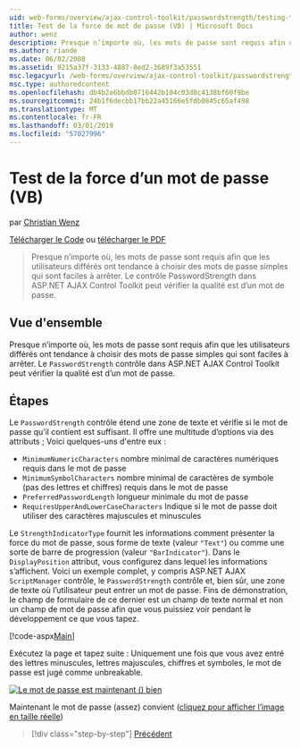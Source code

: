```yaml
---
uid: web-forms/overview/ajax-control-toolkit/passwordstrength/testing-the-strength-of-a-password-vb
title: Test de la force de mot de passe (VB) | Microsoft Docs
author: wenz
description: Presque n’importe où, les mots de passe sont requis afin que les utilisateurs différés ont tendance à choisir des mots de passe simples qui sont faciles à arrêter. Le contrôle PasswordStrength dans ASP. N....
ms.author: riande
ms.date: 06/02/2008
ms.assetid: 9215a37f-3133-4887-8ed2-3689f3a53551
msc.legacyurl: /web-forms/overview/ajax-control-toolkit/passwordstrength/testing-the-strength-of-a-password-vb
msc.type: authoredcontent
ms.openlocfilehash: db4b2a6bbdb0716442b104c03d0c4138bf60f9be
ms.sourcegitcommit: 24b1f6decbb17bb22a45166e5fdb0845c65af498
ms.translationtype: MT
ms.contentlocale: fr-FR
ms.lasthandoff: 03/01/2019
ms.locfileid: "57027996"
---
```

<a name="testing-the-strength-of-a-password-vb"></a>Test de la force d’un mot de passe (VB)
====================
par [Christian Wenz](https://github.com/wenz)

[Télécharger le Code](http://download.microsoft.com/download/9/3/f/93f8daea-bebd-4821-833b-95205389c7d0/PasswordStrength0.vb.zip) ou [télécharger le PDF](http://download.microsoft.com/download/2/d/c/2dc10e34-6983-41d4-9c08-f78f5387d32b/passwordstrength0VB.pdf)

> Presque n’importe où, les mots de passe sont requis afin que les utilisateurs différés ont tendance à choisir des mots de passe simples qui sont faciles à arrêter. Le contrôle PasswordStrength dans ASP.NET AJAX Control Toolkit peut vérifier la qualité est d’un mot de passe.


## <a name="overview"></a>Vue d'ensemble

Presque n’importe où, les mots de passe sont requis afin que les utilisateurs différés ont tendance à choisir des mots de passe simples qui sont faciles à arrêter. Le `PasswordStrength` contrôle dans ASP.NET AJAX Control Toolkit peut vérifier la qualité est d’un mot de passe.

## <a name="steps"></a>Étapes

Le `PasswordStrength` contrôle étend une zone de texte et vérifie si le mot de passe qu’il contient est suffisant. Il offre une multitude d’options via des attributs ; Voici quelques-uns d'entre eux :

- `MinimumNumericCharacters` nombre minimal de caractères numériques requis dans le mot de passe
- `MinimumSymbolCharacters` nombre minimal de caractères de symbole (pas des lettres et chiffres) requis dans le mot de passe
- `PreferredPasswordLength` longueur minimale du mot de passe
- `RequiresUpperAndLowerCaseCharacters` Indique si le mot de passe doit utiliser des caractères majuscules et minuscules

Le `StrengthIndicatorType` fournit les informations comment présenter la force du mot de passe, sous forme de texte (valeur `"Text"`) ou comme une sorte de barre de progression (valeur `"BarIndicator"`). Dans le `DisplayPosition` attribut, vous configurez dans lequel les informations s’affichent. Voici un exemple complet, y compris ASP.NET AJAX `ScriptManager` contrôle, le `PasswordStrength` contrôle et, bien sûr, une zone de texte où l’utilisateur peut entrer un mot de passe. Fins de démonstration, le champ de formulaire de ce dernier est un champ de texte normal et non un champ de mot de passe afin que vous puissiez voir pendant le développement ce que vous tapez.

[!code-aspx[Main](testing-the-strength-of-a-password-vb/samples/sample1.aspx)]

Exécutez la page et tapez suite : Uniquement une fois que vous avez entré des lettres minuscules, lettres majuscules, chiffres et symboles, le mot de passe est jugé comme unbreakable.


[![Le mot de passe est maintenant () bien](testing-the-strength-of-a-password-vb/_static/image2.png)](testing-the-strength-of-a-password-vb/_static/image1.png)

Maintenant le mot de passe (assez) convient ([cliquez pour afficher l’image en taille réelle](testing-the-strength-of-a-password-vb/_static/image3.png))

> [!div class="step-by-step"]
> [Précédent](testing-the-strength-of-a-password-cs.md)
